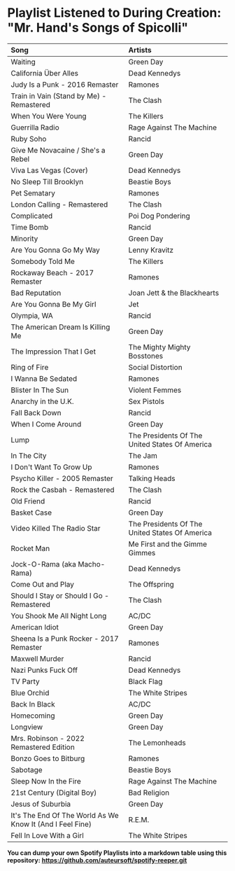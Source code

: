 # Playlist Listened to During Creation: "Mr. Hand's Songs of Spicolli"
| Song                                                      | Artists                                        |
|:----------------------------------------------------------|:-----------------------------------------------|
| Waiting                                                   | Green Day                                      |
| California Über Alles                                     | Dead Kennedys                                  |
| Judy Is a Punk - 2016 Remaster                            | Ramones                                        |
| Train in Vain (Stand by Me) - Remastered                  | The Clash                                      |
| When You Were Young                                       | The Killers                                    |
| Guerrilla Radio                                           | Rage Against The Machine                       |
| Ruby Soho                                                 | Rancid                                         |
| Give Me Novacaine / She's a Rebel                         | Green Day                                      |
| Viva Las Vegas (Cover)                                    | Dead Kennedys                                  |
| No Sleep Till Brooklyn                                    | Beastie Boys                                   |
| Pet Sematary                                              | Ramones                                        |
| London Calling - Remastered                               | The Clash                                      |
| Complicated                                               | Poi Dog Pondering                              |
| Time Bomb                                                 | Rancid                                         |
| Minority                                                  | Green Day                                      |
| Are You Gonna Go My Way                                   | Lenny Kravitz                                  |
| Somebody Told Me                                          | The Killers                                    |
| Rockaway Beach - 2017 Remaster                            | Ramones                                        |
| Bad Reputation                                            | Joan Jett & the Blackhearts                    |
| Are You Gonna Be My Girl                                  | Jet                                            |
| Olympia, WA                                               | Rancid                                         |
| The American Dream Is Killing Me                          | Green Day                                      |
| The Impression That I Get                                 | The Mighty Mighty Bosstones                    |
| Ring of Fire                                              | Social Distortion                              |
| I Wanna Be Sedated                                        | Ramones                                        |
| Blister In The Sun                                        | Violent Femmes                                 |
| Anarchy in the U.K.                                       | Sex Pistols                                    |
| Fall Back Down                                            | Rancid                                         |
| When I Come Around                                        | Green Day                                      |
| Lump                                                      | The Presidents Of The United States Of America |
| In The City                                               | The Jam                                        |
| I Don't Want To Grow Up                                   | Ramones                                        |
| Psycho Killer - 2005 Remaster                             | Talking Heads                                  |
| Rock the Casbah - Remastered                              | The Clash                                      |
| Old Friend                                                | Rancid                                         |
| Basket Case                                               | Green Day                                      |
| Video Killed The Radio Star                               | The Presidents Of The United States Of America |
| Rocket Man                                                | Me First and the Gimme Gimmes                  |
| Jock-O-Rama (aka Macho-Rama)                              | Dead Kennedys                                  |
| Come Out and Play                                         | The Offspring                                  |
| Should I Stay or Should I Go - Remastered                 | The Clash                                      |
| You Shook Me All Night Long                               | AC/DC                                          |
| American Idiot                                            | Green Day                                      |
| Sheena Is a Punk Rocker - 2017 Remaster                   | Ramones                                        |
| Maxwell Murder                                            | Rancid                                         |
| Nazi Punks Fuck Off                                       | Dead Kennedys                                  |
| TV Party                                                  | Black Flag                                     |
| Blue Orchid                                               | The White Stripes                              |
| Back In Black                                             | AC/DC                                          |
| Homecoming                                                | Green Day                                      |
| Longview                                                  | Green Day                                      |
| Mrs. Robinson - 2022 Remastered Edition                   | The Lemonheads                                 |
| Bonzo Goes to Bitburg                                     | Ramones                                        |
| Sabotage                                                  | Beastie Boys                                   |
| Sleep Now In the Fire                                     | Rage Against The Machine                       |
| 21st Century (Digital Boy)                                | Bad Religion                                   |
| Jesus of Suburbia                                         | Green Day                                      |
| It's The End Of The World As We Know It (And I Feel Fine) | R.E.M.                                         |
| Fell In Love With a Girl                                  | The White Stripes                              |

**You can dump your own Spotify Playlists into a markdown table using this repository: https://github.com/auteursoft/spotify-reeper.git**
